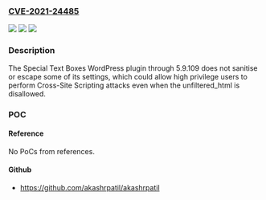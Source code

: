 ### [CVE-2021-24485](https://cve.mitre.org/cgi-bin/cvename.cgi?name=CVE-2021-24485)
![](https://img.shields.io/static/v1?label=Product&message=Special%20Text%20Boxes&color=blue)
![](https://img.shields.io/static/v1?label=Version&message=5.9.109%3C%3D%205.9.109%20&color=brighgreen)
![](https://img.shields.io/static/v1?label=Vulnerability&message=CWE-79%20Cross-site%20Scripting%20(XSS)&color=brighgreen)

### Description

The Special Text Boxes WordPress plugin through 5.9.109 does not sanitise or escape some of its settings, which could allow high privilege users to perform Cross-Site Scripting attacks even when the unfiltered_html is disallowed.

### POC

#### Reference
No PoCs from references.

#### Github
- https://github.com/akashrpatil/akashrpatil

